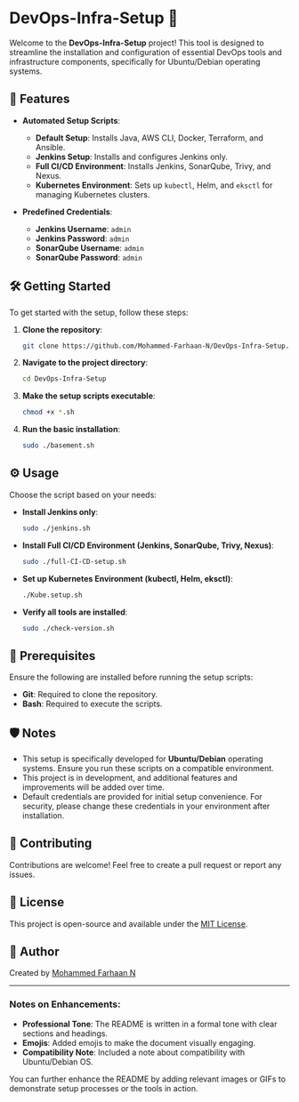 # DevOps-Infra-Setup 🚀

Welcome to the **DevOps-Infra-Setup** project! This tool is designed to streamline the installation and configuration of essential DevOps tools and infrastructure components, specifically for Ubuntu/Debian operating systems. 

## 🎯 Features

- **Automated Setup Scripts**:
  - **Default Setup**: Installs Java, AWS CLI, Docker, Terraform, and Ansible.
  - **Jenkins Setup**: Installs and configures Jenkins only.
  - **Full CI/CD Environment**: Installs Jenkins, SonarQube, Trivy, and Nexus.
  - **Kubernetes Environment**: Sets up `kubectl`, Helm, and `eksctl` for managing Kubernetes clusters.

- **Predefined Credentials**:
  - **Jenkins Username**: `admin`
  - **Jenkins Password**: `admin`
  - **SonarQube Username**: `admin`
  - **SonarQube Password**: `admin`

## 🛠 Getting Started

To get started with the setup, follow these steps:

1. **Clone the repository**:

    ```bash
    git clone https://github.com/Mohammed-Farhaan-N/DevOps-Infra-Setup.git
    ```

2. **Navigate to the project directory**:

    ```bash
    cd DevOps-Infra-Setup
    ```

3. **Make the setup scripts executable**:

    ```bash
    chmod +x *.sh
    ```

4. **Run the basic installation**:

    ```bash
    sudo ./basement.sh
    ```

## ⚙️ Usage

Choose the script based on your needs:

- **Install Jenkins only**:
    ```bash
    sudo ./jenkins.sh
    ```

- **Install Full CI/CD Environment (Jenkins, SonarQube, Trivy, Nexus)**:
    ```bash
    sudo ./full-CI-CD-setup.sh
    ```

- **Set up Kubernetes Environment (kubectl, Helm, eksctl)**:
    ```bash
    ./Kube.setup.sh
    ```

- **Verify all tools are installed**:
    ```bash
    sudo ./check-version.sh
    ```

## 📝 Prerequisites

Ensure the following are installed before running the setup scripts:

- **Git**: Required to clone the repository.
- **Bash**: Required to execute the scripts.

## 🛡 Notes

- This setup is specifically developed for **Ubuntu/Debian** operating systems. Ensure you run these scripts on a compatible environment.
- This project is in development, and additional features and improvements will be added over time.
- Default credentials are provided for initial setup convenience. For security, please change these credentials in your environment after installation.

## 🤝 Contributing

Contributions are welcome! Feel free to create a pull request or report any issues.

## 📜 License

This project is open-source and available under the [MIT License](LICENSE).

## 👤 Author

Created by [Mohammed Farhaan N](https://github.com/Mohammed-Farhaan-N)

---

### Notes on Enhancements:
- **Professional Tone**: The README is written in a formal tone with clear sections and headings.
- **Emojis**: Added emojis to make the document visually engaging.
- **Compatibility Note**: Included a note about compatibility with Ubuntu/Debian OS.
  
You can further enhance the README by adding relevant images or GIFs to demonstrate setup processes or the tools in action.

